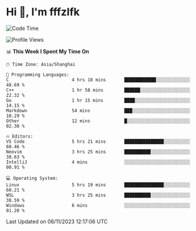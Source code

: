 # Hi 👋, I'm fffzlfk

<!--START_SECTION:waka-->
![Code Time](http://img.shields.io/badge/Code%20Time-549%20hrs%2043%20mins-blue)

![Profile Views](http://img.shields.io/badge/Profile%20Views-0-blue)

📊 **This Week I Spent My Time On** 

```text
🕑︎ Time Zone: Asia/Shanghai

💬 Programming Languages: 
C                        4 hrs 18 mins       ████████████░░░░░░░░░░░░░   48.69 % 
C++                      1 hr 58 mins        ██████░░░░░░░░░░░░░░░░░░░   22.32 % 
Go                       1 hr 15 mins        ████░░░░░░░░░░░░░░░░░░░░░   14.15 % 
Markdown                 54 mins             ███░░░░░░░░░░░░░░░░░░░░░░   10.29 % 
Other                    12 mins             █░░░░░░░░░░░░░░░░░░░░░░░░   02.30 % 

🔥 Editors: 
VS Code                  5 hrs 21 mins       ███████████████░░░░░░░░░░   60.46 % 
Neovim                   3 hrs 25 mins       ██████████░░░░░░░░░░░░░░░   38.63 % 
IntelliJ                 4 mins              ░░░░░░░░░░░░░░░░░░░░░░░░░   00.91 % 

💻 Operating System: 
Linux                    5 hrs 19 mins       ███████████████░░░░░░░░░░   60.21 % 
WSL                      3 hrs 25 mins       ██████████░░░░░░░░░░░░░░░   38.59 % 
Windows                  6 mins              ░░░░░░░░░░░░░░░░░░░░░░░░░   01.20 % 
```


 Last Updated on 06/11/2023 12:17:06 UTC
<!--END_SECTION:waka-->

